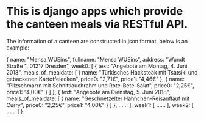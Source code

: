 # This is django apps which provide the canteen meals via RESTful API.

The information of a canteen are constructed in json format, below is an example:

{
  name: "Mensa WUEins",
  fullname: "Mensa WUEins“,
  address: "Wundt Straße 1, 01217 Dresden",
  week0: [
    {
      text: "Angebote am Montag, 4. Juni 2018",
      meals_of_mealdate: [
      {
        name: "Türkisches Hacksteak mit Tsatsiki und gebackenen Kartoffelecken",
        price0: "2,71€",
        price1: "4,46€"
      },
      {
        name: "Pilzschmarrn mit Schnittlauchrahm und Rote-Bete-Salat",
        price0: "2,25€",
        price1: "4,00€"
      }
      ]
    },
    {
      text: "Angebote am Dienstag, 5. Juni 2018",
      meals_of_mealdate: [
        {
          name: "Geschnetzelter Hähnchen-Reisauflauf mit Curry",
          price0: "2,25€",
          price1: "4,00€"
        }
      ]
    },
    ......
  ],
  week1: [
    ......
  ],
  week2: [
    ......
  ]
}
